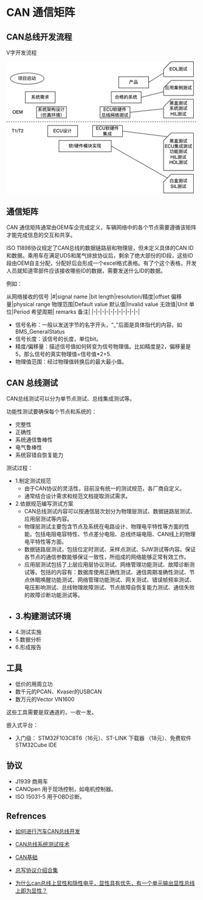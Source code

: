 # CAN 通信矩阵

## CAN总线开发流程
V字开发流程

<img src="images/系统开发流程.png">


## 通信矩阵
CAN 通信矩阵通常由OEM车企完成定义，车辆网络中的各个节点需要遵循该矩阵才能完成信息的交互和共享。

ISO 11898协议规定了CAN总线的数据链路层和物理层，但未定义具体的CAN ID和数据。乘用车在满足UDS和尾气排放协议后，剩余了绝大部份的ID段，这些ID段由OEM自主分配，分配好后会形成一个excel格式表格。有了个这个表格，开发人员就知道零部件应该接收哪些ID的数据，需要发送什么ID的数据。

例如：

从网络接收的信号
|#|signal name |bit length|resolution/精度|offset 偏移量|physical range 物理范围|Default value 默认值|Invalid value 无效值|Unit 单位|Period 希望周期| remarks 备注|
|-|-|-|-|-|-|-|-|-|-|-|

- 信号名称：一般以发送字节的名字开头，“_"后面是具体指代的内容，如BMS_GeneralStatus
- 信号长度：该信号的长度，单位bit。
- 精度/偏移量：描述信号值如何转变为信号物理值。比如精度是2，偏移量是5，那么信号的真实物理值=信号值*2+5.
- 物理值范围：经过物理值转换后的最大最小值。


## CAN 总线测试

CAN总线测试可以分为单节点测试、总线集成测试等。

功能性测试要确保每个节点和系统的：

- 完整性
- 正确性
- 系统通信鲁棒性
- 电气鲁棒性
- 系统容错自恢复能力

测试过程：

- 1.制定测试规范
  - 由于CAN协议的灵活性，目前没有统一的测试规范，各厂商自定义。
  - 通常结合设计需求和规范文档提取测试需求。
- 2.依据规范编写测试方案
  - CAN总线测试内容可以按通信层次划分为物理层测试、数据链路层测试、应用层测试等内容。
  - 物理层测试主要包含节点及系统在电路设计、物理电平特性等方面的性能。包括电阻电容特性、节点差分电阻、总线终端电阻、CAN线上的物理电平特性等方面。
  - 数据链路层测试，包括位定时测试、采样点测试、SJW测试等内容。保证各节点的通信参数能够保证一致性，所组成的网络能够正常有效工作。
  - 应用层测试包括了上层应用层协议测试、网络管理功能测试、故障诊断测试等。包括的内容有：数据库使用正确性测试、通信周期准确性测试、节点休眠唤醒功能测试、网络管理功能测试、网关测试、错误帧频率测试、电压影响测试、总线物理故障测试、节点故障自恢复能力测试、通信失败的故障诊断功能测试等。
- 3.构建测试环境 
  - 
- 4.测试实施
- 5.数据分析
- 6.形成报告

## 工具
- 低价的用周立功
- 数千元的PCAN、Kvaser的USBCAN
- 数万元的Vector VN1600

这些工具需要是双通道的，一收一发。

嵌入式平台：

- 入门级： STM32F103C8T6（16元）、ST-LINK 下载器 （18元）、免费软件 STM32Cube IDE

## 协议
- J1939 商用车
- CANOpen 用于现场控制，如电机控制器。
- ISO 15031-5 用于OBD诊断。
  


## Refrences
- [如何进行汽车CAN总线开发](https://www.zhihu.com/question/35630289)
- [CAN总线系统测试技术](https://link.zhihu.com/?target=http%3A//wenku.baidu.com/link%3Furl%3D04J7gkG6TFOaIZzooLEOP4hY2__K38czWLp7nBxWQ2F3iL0SSDPLc2D4CwCicDRsF80ASDgEHqsVWe5YbaammLo1XLy0oGa4yDjC1qHmRaa)

- [CAN基础](https://link.zhihu.com/?target=http%3A//wenku.baidu.com/link%3Furl%3DddTATD4HHbeWzFOnR0souA9yK2D9wCrrduMnvx9R7a-qUvcawr51NGSEGuC1EdyIqQt4vb7Mlan75w_zrxbd4myYnTZbAanGwbzIcxVbcR3)

- [总写协议介绍合集](https://link.zhihu.com/?target=https%3A//www.bilibili.com/video/BV1M5411N7Kc/%3Fshare_source%3Dcopy_web)
- [为什么can总线上显性和隐性电平，显性具有优先，有一个单元输出显性总线上即为显性？](https://www.zhihu.com/question/53821741/answer/144260312)